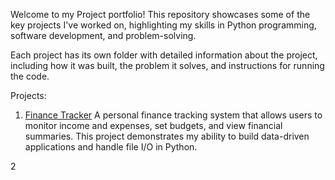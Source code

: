 Welcome to my Project portfolio! This repository showcases some of the key projects I've worked on, highlighting my skills in Python programming, software development, and problem-solving.

Each project has its own folder with detailed information about the project, including how it was built, the problem it solves, and instructions for running the code.

Projects:

1. [Finance Tracker](./finance-tracker)
A personal finance tracking system that allows users to monitor income and expenses, set budgets, and view financial summaries.
This project demonstrates my ability to build data-driven applications and handle file I/O in Python.

2
